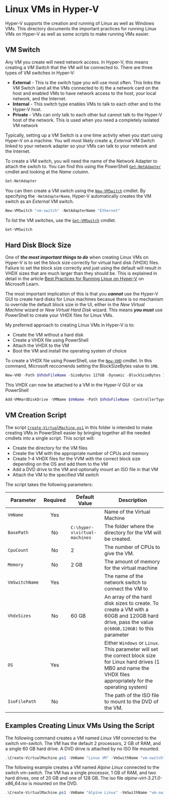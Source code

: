 # Linux VMs in Hyper-V

Hyper-V supports the creation and running of Linux as well as Windows VMs. This directory documents the important practices for running Linux VMs on Hyper-V as well as some scripts to make running VMs easier.

## VM Switch

Any VM you create will need network access. In Hyper-V, this means creating a *VM Switch* that the VM will be connected to. There are three types of VM switches in Hyper-V:

- **External** - This is the switch type you will use most often.  This links the VM Switch (and all the VMs connected to it) the a network card on the host and enabled VMs to have network access to the host, your local network, and the Internet.
- **Internal** - This switch type enables VMs to talk to each other and to the Hyper-V host.
- **Private** - VMs can only talk to each other but cannot talk to the Hyper-V host of the network.  This is used when you need a completely isolated VM network

Typically, setting up a VM Switch is a one time activity when you start using Hyper-V on a machine.  You will most likely create a, *External* VM Switch linked to your network adapter so your VMs can talk to your network and the Internet.

To create a VM switch, you will need the name of the Network Adapter to attach the switch to.  You can find this using the PowerShell [`Get-NetAdapter`](https://learn.microsoft.com/en-us/powershell/module/netadapter/get-netadapter) cmdlet and looking at the *Name* column.

```PowerShell
Get-NetAdapter
```

You can then create a VM switch using the [`New-VMSwitch`](https://learn.microsoft.com/en-us/powershell/module/hyper-v/new-vmswitch) cmdlet. By specifying the `-NetAdapterName`, Hyper-V automatically creates the VM switch as an *External* VM switch.

```PowerShell
New-VMSwitch "vm-switch" -NetAdapterName "Ethernet"
```

To list the VM switches, use the [`Get-VMSwitch`](https://learn.microsoft.com/en-us/powershell/module/hyper-v/get-vmswitch) cmdlet.

```PowerShell
Get-VMSwitch
```

## Hard Disk Block Size

One of ***the most important things to do*** when creating Linux VMs on Hyper-V is to set the block size correctly for virtual hard disk (VHDX) files.  Failure to set the block size correctly and just using the default will result in VHDX sizes that are much larger than they should be.  This is explained in detail in the article [Best Practices for Running Linux on Hyper-V](https://learn.microsoft.com/en-us/windows-server/virtualization/hyper-v/best-practices-for-running-linux-on-hyper-v) on Microsoft Learn.

The most important implication of this is that you ***cannot*** use the Hyper-V GUI to create hard disks for Linux machines becasue there is no mechanism to override the default block size in the UI, either in the *New Virtual Machine* wizard or *New Virtual Hard Disk* wizard. This means ***you must*** use PowerShell to create your VHDX files for Linux VMs.  

My preferred approach to creating Linux VMs in Hyper-V is to:

- Create the VM without a hard disk
- Create a VHDX file using PowerShell
- Attach the VHDX to the VM
- Boot the VM and install the operating system of choice

To create a VHDX file using PowerShell, use the [`New-VHD`](https://learn.microsoft.com/en-us/powershell/module/hyper-v/new-vhd) cmdlet.  In this command, Microsoft reccomends setting the BlockSizeBytes value to `1MB`.

```PowerShell
New-VHD -Path $VhdxFileName -SizeBytes 127GB -Dynamic -BlockSizeBytes 1MB
```

This VHDX can now be attached to a VM in the Hyper-V GUI or via PowerShell

```PowerShell
Add-VMHardDiskDrive -VMName $VmName -Path $VhdxFileName -ControllerType SCSI -ControllerNumber 0
```

## VM Creation Script

The script [`Create-VirtualMachine.ps1`](./Create-VirtualMachine.ps1) in this folder is intended to make creating VMs in PowerShell easier by bringing together all the needed cmdlets into a single script.  This script will:

- Create the directory for the VM files
- Create the VM with the appropriate number of CPUs and memory
- Create 1-4 VHDX files for the VVM with the correct block size depending on the OS and add them to the VM
- Add a DVD drive to the VM and optionally mount an ISO file in that VM
- Attach the VM to the specified VM switch

The script takes the following parameters:

| **Parameter**   | **Required** | **Default Value**             | **Description**                                                   |
|-----------------|:------------:|-------------------------------|-------------------------------------------------------------------|
| `VmName`        | Yes          |                               | Name of the Virtual Machine                                       |
| `BasePath`      | No           | `C:\hyper-v\virtual-machines` | The folder where the directory for the VM will be created.        |
| `CpuCount`      | No           | 2                             | The number of CPUs to give the VM.                                |
| `Memory`        | No           | 2 GB                          | The amount of memory for the virtual machine                      |
| `VmSwitchName`  | Yes          |                               | The name of the network switch to connect the VM to               |
| `VhdxSizes`     | No           | 60 GB                         | An array of the hard disk sizes to create.  To create a VM with a 60GB and 120GB hard drive, pass the value `@(60GB,120GB)` to this parameter |
| `OS`            | Yes          |                               | Either `Windows` or `Linux`.  This parameter will set the correct block size for Linux hard drives (1 MB0 and name the VHDX files appropriately for the operating system) |
| `IsoFilePath`   | No           |                               | The path of the ISO file to mount to the DVD of the VM.           |

## Examples Creating Linux VMs Using the Script

The following command creates a VM named *Linux VM* connected to the switch *vm-switch*.  The VM has the default 2 processors, 2 GB of RAM, and a single 60 GB hard drive. A DVD drive is attached by no ISO file mounted.

```PowerShell
.\Create-VirtualMachine.ps1 -VmName "Linux VM" -VmSwithName "vm-switch" -OS Linux
```

The following example creates a VM named *Alpine Linux* connected to the switch *vm-switch*.  The VM has a single processor, 1 GB of RAM, and two hard drives, one of 20 GB and one of 128 GB.  The iso file *alpine-virt-3.21.0-x86_64.iso* is mounted on the DVD.

```PowerShell
.\Create-VirtualMachine.ps1 -VmName "Alpine Linux" -VmSwithName "vm-switch" -CpuCount 1 -Memory 1GB -VhdxSizes @(20GB,128GB) -OS Linux -IsoFilePath "C:\hyper-v\iso-files\alpine-virt-3.21.0-x86_64.iso"
```
